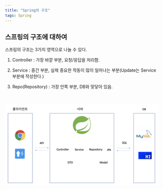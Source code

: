 ```yaml
---
title: "Spring의 구조"
tags: Spring
---
```


## 스프링의 구조에 대하여

스프링의 구조는 3가지 영역으로 나눌 수 있다.<br>

1. Controller : 가장 바깥 부분, 요청/응답을 처리함.

2. Service : 중간 부분, 실제 중요한 작동이 많이 일어나는 부분(Update는 Service부분에 작성한다.)

3. Repo(Repository) : 가장 안쪽 부분, DB와 맞닿아 있음.

   <br>

![spring](/assets/images/spring1.png)
